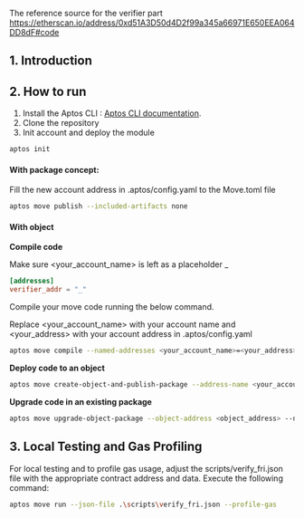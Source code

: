 The reference source for the verifier part https://etherscan.io/address/0xd51A3D50d4D2f99a345a66971E650EEA064DD8dF#code

## 1. Introduction

## 2. How to run

1. Install the Aptos CLI : [Aptos CLI documentation](https://aptos.dev/en/build/cli).
2. Clone the repository
3. Init account and deploy the module

```bash
aptos init 
```

#### With package concept:

Fill the new account address in .aptos/config.yaml to the Move.toml file

```bash
aptos move publish --included-artifacts none
```

#### With object

**Compile code**

Make sure <your_account_name> is left as a placeholder _

```toml
[addresses]
verifier_addr = "_"
```

Compile your move code running the below command.

Replace <your_account_name> with your account name and <your_address> with your account address in .aptos/config.yaml

```bash
aptos move compile --named-addresses <your_account_name>=<your_address>
```

**Deploy code to an object**

```bash
aptos move create-object-and-publish-package --address-name <your_account_name> --named-addresses <your_account_name>=<your_address>
```

**Upgrade code in an existing package**

```bash
aptos move upgrade-object-package --object-address <object_address> --named-addresses <your_account_name>=<object_address>
```

## 3. Local Testing and Gas Profiling

For local testing and to profile gas usage, adjust the scripts/verify_fri.json file with the appropriate contract
address and data. Execute the following command:

```bash
aptos move run --json-file .\scripts\verify_fri.json --profile-gas   
```


